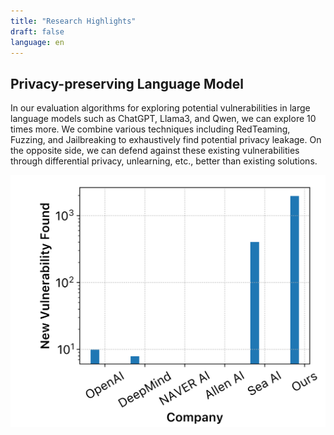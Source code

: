 ```yaml
---
title: "Research Highlights"
draft: false
language: en
---
```


## Privacy-preserving Language Model
In our evaluation algorithms for exploring potential vulnerabilities in large language models such as ChatGPT, Llama3, and Qwen, we can explore 10 times more. We combine various techniques including RedTeaming, Fuzzing, and Jailbreaking to exhaustively find potential privacy leakage. On the opposite side, we can defend against these existing vulnerabilities through differential privacy, unlearning, etc., better than existing solutions.

![research1](https://github.com/HemligCA/HemligCA.github.io/blob/main/images/research/investment.png)

<!-- <div style="display: flex; justify-content: space-between;">
  <img src="https://github.com/HemligCA/HemligCA.github.io/blob/main/images/research/investment.png" alt="Image 1" style="width: 32%;"/>
  <img src="https://github.com/HemligCA/HemligCA.github.io/blob/main/images/research/length.png" alt="Image 2" style="width: 32%;"/>
  <img src="https://github.com/HemligCA/HemligCA.github.io/blob/main/images/research/zlib.png" alt="Image 3" style="width: 32%;"/>
</div> -->

